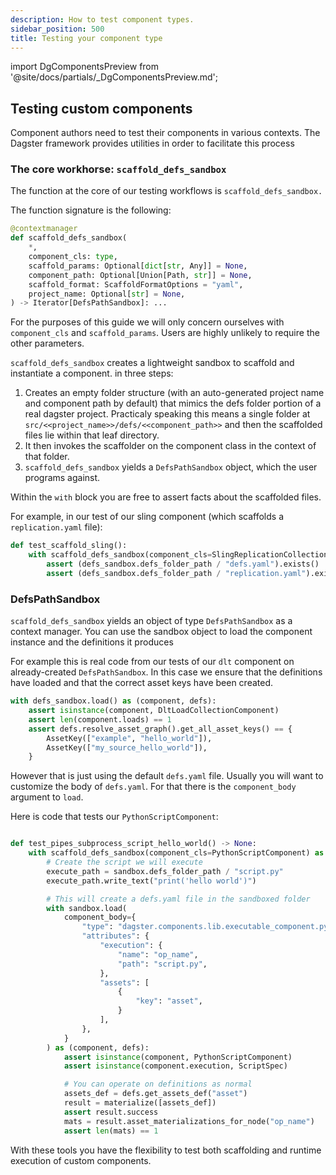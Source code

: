 ```yaml
---
description: How to test component types.
sidebar_position: 500
title: Testing your component type
---
```


import DgComponentsPreview from '@site/docs/partials/\_DgComponentsPreview.md';

<DgComponentsPreview />

## Testing custom components

Component authors need to test their components in various contexts. The Dagster framework provides utilities in order to facilitate this process

### The core workhorse: `scaffold_defs_sandbox`

The function at the core of our testing workflows is `scaffold_defs_sandbox.`

The function signature is the following:

```python
@contextmanager
def scaffold_defs_sandbox(
    *,
    component_cls: type,
    scaffold_params: Optional[dict[str, Any]] = None,
    component_path: Optional[Union[Path, str]] = None,
    scaffold_format: ScaffoldFormatOptions = "yaml",
    project_name: Optional[str] = None,
) -> Iterator[DefsPathSandbox]: ...
```

For the purposes of this guide we will only concern ourselves with `component_cls` and `scaffold_params`. Users are highly unlikely to require the other parameters.

`scaffold_defs_sandbox` creates a lightweight sandbox to scaffold and instantiate a component. in three steps:
1. Creates an empty folder structure (with an auto-generated project name and component path by default) that mimics the defs folder portion of a real dagster project. Practicaly speaking this means a single folder at `src/<<project_name>>/defs/<<component_path>>` and then the scaffolded files lie within that leaf directory.
2. It then invokes the scaffolder on the component class in the context of that folder.
3. `scaffold_defs_sandbox` yields a `DefsPathSandbox` object, which the user programs against.

Within the `with` block you are free to assert facts about the scaffolded files.

For example, in our test of our sling component (which scaffolds a `replication.yaml` file):

```python
def test_scaffold_sling():
    with scaffold_defs_sandbox(component_cls=SlingReplicationCollectionComponent) as defs_sandbox:
        assert (defs_sandbox.defs_folder_path / "defs.yaml").exists()
        assert (defs_sandbox.defs_folder_path / "replication.yaml").exists()
```

### DefsPathSandbox

`scaffold_defs_sandbox` yields an object of type `DefsPathSandbox` as a context manager. You can use the sandbox object to load the component instance and the definitions it produces

For example this is real code from our tests of our `dlt` component on already-created `DefsPathSandbox`. In this case we ensure that the definitions have loaded and that the correct asset keys have been created.

```python
with defs_sandbox.load() as (component, defs):
    assert isinstance(component, DltLoadCollectionComponent)
    assert len(component.loads) == 1
    assert defs.resolve_asset_graph().get_all_asset_keys() == {
        AssetKey(["example", "hello_world"]),
        AssetKey(["my_source_hello_world"]),
    }
```

However that is just using the default `defs.yaml` file. Usually you will want to customize the body of `defs.yaml`. For that there is the `component_body` argument to `load`.

Here is code that tests our `PythonScriptComponent`:

```python

def test_pipes_subprocess_script_hello_world() -> None:
    with scaffold_defs_sandbox(component_cls=PythonScriptComponent) as sandbox:
        # Create the script we will execute
        execute_path = sandbox.defs_folder_path / "script.py"
        execute_path.write_text("print('hello world')")

        # This will create a defs.yaml file in the sandboxed folder
        with sandbox.load(
            component_body={
                "type": "dagster.components.lib.executable_component.python_script_component.PythonScriptComponent",
                "attributes": {
                    "execution": {
                        "name": "op_name",
                        "path": "script.py",
                    },
                    "assets": [
                        {
                            "key": "asset",
                        }
                    ],
                },
            }
        ) as (component, defs):
            assert isinstance(component, PythonScriptComponent)
            assert isinstance(component.execution, ScriptSpec)

            # You can operate on definitions as normal
            assets_def = defs.get_assets_def("asset")
            result = materialize([assets_def])
            assert result.success
            mats = result.asset_materializations_for_node("op_name")
            assert len(mats) == 1
```

With these tools you have the flexibility to test both scaffolding and runtime execution of custom components.